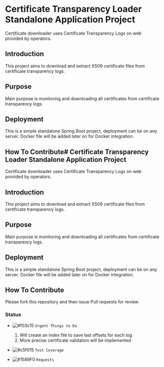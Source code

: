 # Certificate Transparency Loader Standalone Application Project

Certificate downloader uses Certificate Transparency Logs on web provided by operators.

## Introduction

This project aims to download and extract X509 certificate files from certificate transparency logs.

## Purpose

Main purpose is monitoring and downloading all certificates from certificate transparency logs.

## Deployment

This is a simple standalone Spring Boot project, deployment can be on any server. Docker file will be added later 
on for Docker integration.

## How To Contribute# Certificate Transparency Loader Standalone Application Project

Certificate downloader uses Certificate Transparency Logs on web provided by operators.

## Introduction

This project aims to download and extract X509 certificate files from certificate transparency logs.

## Purpose

Main purpose is monitoring and downloading all certificates from certificate transparency logs.

## Deployment

This is a simple standalone Spring Boot project, deployment can be on any server. Docker file will be added later 
on for Docker integration.

## How To Contribute

Please fork this repository and then issue Pull requests for review.

### Status
- ![#f03c15](https://placehold.it/15/f03c15/000000?text=+) `Urgent Things to Do`
  1. Will create an index file to save last offsets for each log
  2. More precise certificate validation will be implemented
  
- ![#c5f015](https://placehold.it/15/c5f015/000000?text=+) `Test Coverage`
  
- ![#1589F0](https://placehold.it/15/1589F0/000000?text=+) `Requests`